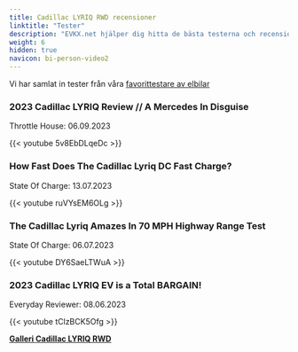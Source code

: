 ```yaml
---
title: Cadillac LYRIQ RWD recensioner
linktitle: "Tester"
description: "EVKX.net hjälper dig hitta de bästa testerna och recensionerna av denna modell."
weight: 6
hidden: true
navicon: bi-person-video2
---
```

Vi har samlat in tester från våra [favorittestare av elbilar](../../../../../guides/evreviewers/)

<div class="container text-center shadow p-2 pe-4 mb-5 bg-body-tertiary rounded border">
<h3>2023 Cadillac LYRIQ Review // A Mercedes In Disguise</h3>
<p>Throttle House: 06.09.2023</p>

{{< youtube 5v8EbDLqeDc >}}

</div>
<div class="container text-center shadow p-2 pe-4 mb-5 bg-body-tertiary rounded border">
<h3>How Fast Does The Cadillac Lyriq DC Fast Charge?</h3>
<p>State Of Charge: 13.07.2023</p>

{{< youtube ruVYsEM6OLg >}}

</div>
<div class="container text-center shadow p-2 pe-4 mb-5 bg-body-tertiary rounded border">
<h3>The Cadillac Lyriq Amazes In 70 MPH Highway Range Test</h3>
<p>State Of Charge: 06.07.2023</p>

{{< youtube DY6SaeLTWuA >}}

</div>
<div class="container text-center shadow p-2 pe-4 mb-5 bg-body-tertiary rounded border">
<h3>2023 Cadillac LYRIQ EV is a Total BARGAIN!</h3>
<p>Everyday Reviewer: 08.06.2023</p>

{{< youtube tClzBCK5Ofg >}}

</div>
<div class="mt-3 mb-3">
<a href="../gallery/" class="text-decoration-none text-black">
<strong><i class="bi-arrow-left"></i>Galleri  </strong>
</a>
<a href="../" class="text-decoration-none text-black float-end">
<strong>Cadillac LYRIQ RWD <i class="bi-arrow-right"></i></strong>
</a>
</div>
